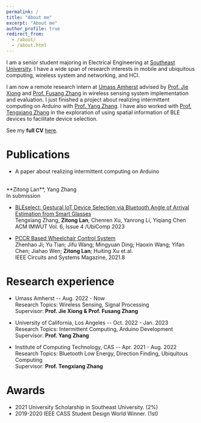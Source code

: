 ```yaml
---
permalink: /
title: "About me"
excerpt: "About me"
author_profile: true
redirect_from: 
  - /about/
  - /about.html
---
```


I am a senior student majoring in Electrical Engineering at [Southeast University](https://www.seu.edu.cn/). I have a wide span of research interests in mobile and ubiquitous computing, wireless system and networking, and HCI. 

I am now a remote research intern at [Umass Amherst](https://www.umass.edu/) advised by [Prof. Jie Xiong](https://people.cs.umass.edu/~jxiong/) and [Prof. Fusang Zhang](https://people.ucas.edu.cn/~zhangfusang?language=en) in wireless sensing system implementation and evaluation. I just finished a project about realizing intermittent computing on Arduino with [Prof. Yang Zhang](https://yangzhang.dev/). I have also worked with [Prof. Tengxiang Zhang](https://txzhang.info/) in the exploration of using spatial information of BLE devices to facilitate device selection. 

See my **full CV** [here](http://zitonglan.github.io/files/cv_zitonglan.pdf).

Publications
======
* A paper about realizing intermittent computing on Arduino  
<br>
  **Zitong Lan**, Yang Zhang<br>
  In submission


* [BLEselect: Gestural IoT Device Selection via Bluetooth Angle of Arrival Estimation from Smart Glasses](http://zitonglan.github.io/files/BLEselect.pdf)<br>
  Tengxiang Zhang, **Zitong Lan**, Chenren Xu, Yanrong Li, Yiqiang Chen<br>
  ACM IMWUT Vol. 6, Issue 4 /UbiComp 2023


* [PCCR Based Wheelchair Control System](http://zitonglan.github.io/files/pccr.pdf)<br>
  Zhenhao Ji; Yu Tian; Jifu Wang; Mingyuan Ding; Haoxin Wang; Yifan Chen; Jiahao Wen; **Zitong Lan**; Huiting Xu et.al.<br> 
  IEEE Circuits and Systems Magazine, 2021.8


Research experience
======
* Umass Amherst -- Aug. 2022 - Now<br>
  Research Topics: Wireless Sensing, Signal Processing<br>
  Supervisor: **Prof. Jie Xiong & Prof. Fusang Zhang**

* University of California, Los Angeles -- Oct. 2022 - Jan. 2023<br>
  Research Topics: Intermittent Computing, Arduino Development<br>
  Supervisor: **Prof. Yang Zhang**

* Institute of Computing Technology, CAS --  Apr. 2021 - Aug. 2022<br>
  Research Topics: Bluetooth Low Energy, Direction Finding, Ubiquitous Computing<br>
  Supervisor: **Prof. Tengxiang Zhang**

Awards
=====
* 2021 University Scholarship in Southeast University. (2%)
* 2019-2020 IEEE CASS Student Design World Winner. (1st)
